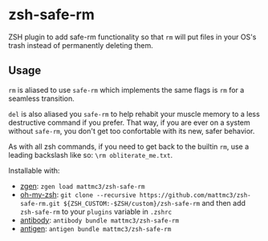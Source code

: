 # zsh-safe-rm
ZSH plugin to add safe-rm functionality so that `rm` will put files in your OS's trash instead of permanently deleting them.

## Usage

`rm` is aliased to use `safe-rm` which implements the same flags is `rm` for a seamless transition.

`del` is also aliased you `safe-rm` to help rehabit your muscle memory to a less destructive command if you prefer. That way, if you are ever on a system without `safe-rm`, you don't get too confortable with its new, safer behavior.

As with all zsh commands, if you need to get back to the builtin `rm`, use a leading backslash like so: `\rm obliterate_me.txt`.

Installable with:
- [zgen](https://github.com/tarjoilija/zgen): `zgen load mattmc3/zsh-safe-rm`
- [oh-my-zsh](https://github.com/robbyrussell/oh-my-zsh): `git clone --recursive https://github.com/mattmc3/zsh-safe-rm.git ${ZSH_CUSTOM:-$ZSH/custom}/zsh-safe-rm` and then add `zsh-safe-rm` to your `plugins` variable in `.zshrc`
- [antibody](https://getantibody.github.io): `antibody bundle mattmc3/zsh-safe-rm`
- [antigen](https://github.com/zsh-users/antigen): `antigen bundle mattmc3/zsh-safe-rm`
